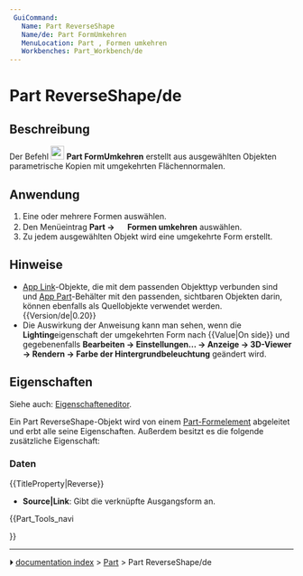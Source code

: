 ```yaml
---
 GuiCommand:
   Name: Part ReverseShape
   Name/de: Part FormUmkehren
   MenuLocation: Part , Formen umkehren
   Workbenches: Part_Workbench/de
---
```


# Part ReverseShape/de



## Beschreibung

Der Befehl <img alt="" src=images/Part_ReverseShape.svg  style="width:24px;"> **Part FormUmkehren** erstellt aus ausgewählten Objekten parametrische Kopien mit umgekehrten Flächennormalen.



## Anwendung

1.  Eine oder mehrere Formen auswählen.
2.  Den Menüeintrag **Part → <img src="images/Part_ReverseShape.svg" width=16px> Formen umkehren** auswählen.
3.  Zu jedem ausgewählten Objekt wird eine umgekehrte Form erstellt.



## Hinweise

-   [App Link](App_Link.md)-Objekte, die mit dem passenden Objekttyp verbunden sind und [App Part](App_Part.md)-Behälter mit den passenden, sichtbaren Objekten darin, können ebenfalls als Quellobjekte verwendet werden. {{Version/de|0.20}}
-   Die Auswirkung der Anweisung kann man sehen, wenn die **Lighting**eigenschaft der umgekehrten Form nach {{Value|On side}} und gegebenenfalls **Bearbeiten → Einstellungen... → Anzeige → 3D-Viewer → Rendern → Farbe der Hintergrundbeleuchtung** geändert wird.



## Eigenschaften

Siehe auch: [Eigenschafteneditor](Property_editor/de.md).

Ein Part ReverseShape-Objekt wird von einem [Part-Formelement](Part_Feature/de.md) abgeleitet und erbt alle seine Eigenschaften. Außerdem besitzt es die folgende zusätzliche Eigenschaft:



### Daten


{{TitleProperty|Reverse}}

-    **Source|Link**: Gibt die verknüpfte Ausgangsform an.





{{Part_Tools_navi

}}



---
⏵ [documentation index](../README.md) > [Part](Part_Workbench.md) > Part ReverseShape/de
